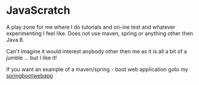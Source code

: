 # JavaScratch

A play zone for me where I do tutorials and on-ine test and whatever experimenting I feel like.
Does not use maven, spring or anything other then Java 8.

Can't imagine it would interest anybody other then me as it is all a bit of a jumble ... but I like it!

If you want an example of a maven/spring - boot web application goto my [springbootwebapp](https://github.com/jimbosoft/springbootwebapp)
